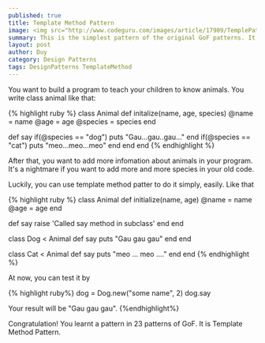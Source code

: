 ```yaml
---
published: true
title: Template Method Pattern
image: <img src="http://www.codeguru.com/images/article/17909/TemplePattern.png" alt="rails"><br><br>
summary: This is the simplest pattern of the original GoF patterns. It helps you to vary an algorithm, one way to do so is to code the invariant part in a base class and to encapsulate the variable parts in methods that are defined by a number of subclasses.
layout: post
author: Duy
category: Design Patterns
tags: DesignPatterns TemplateMethod
---
```


You want to build a program to teach your children to know animals. You write class animal like that:

{% highlight ruby %}
class Animal
  def initalize(name, age, species)
    @name = name
    @age = age
    @species = species
  end

  def say
    if(@species == "dog")
      puts "Gau...gau..gau..."
    end
    if(@species == "cat")
      puts "meo...meo...meo"
    end
  end
end
{% endhighlight %}

After that, you want to add more infomation about animals in your program. It's a nightmare if you want to add more and more species in your old code.

Luckily, you can use template method patter to do it simply, easily. Like that

{% highlight ruby %}
class  Animal
  def initialize(name, age)
    @name = name
    @age = age
  end

  def say
    raise 'Called say method in subclass'
  end
end

class Dog < Animal
  def say
    puts "Gau gau gau"
  end
end

class Cat < Animal
  def say
    puts "meo ... meo ...."
  end
end
{% endhighlight %}

At now, you can test it by

{% highlight ruby%}
dog = Dog.new("some name", 2)
dog.say

Your result will be "Gau gau gau".
{%endhighlight%}

Congratulation! You learnt a pattern in 23 patterns of GoF. It is Template Method Pattern.
